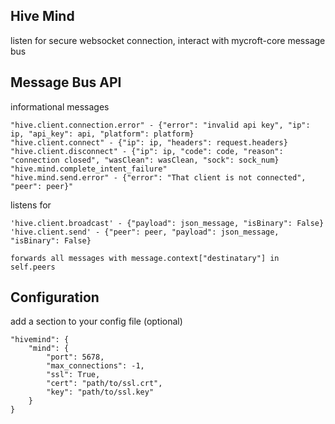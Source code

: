 ## Hive Mind

listen for secure websocket connection, interact with mycroft-core  message bus

## Message Bus API

informational messages

    "hive.client.connection.error" - {"error": "invalid api key", "ip": ip, "api_key": api, "platform": platform}
    "hive.client.connect" - {"ip": ip, "headers": request.headers}
    "hive.client.disconnect" - {"ip": ip, "code": code, "reason": "connection closed", "wasClean": wasClean, "sock": sock_num}
    "hive.mind.complete_intent_failure"
    "hive.mind.send.error" - {"error": "That client is not connected", "peer": peer}"

listens for

    'hive.client.broadcast' - {"payload": json_message, "isBinary": False}
    'hive.client.send' - {"peer": peer, "payload": json_message, "isBinary": False}

    forwards all messages with message.context["destinatary"] in self.peers

## Configuration

add a section to your config file (optional)

    "hivemind": {
        "mind": {
            "port": 5678,
            "max_connections": -1,
            "ssl": True,
            "cert": "path/to/ssl.crt",
            "key": "path/to/ssl.key"
        }
    }
